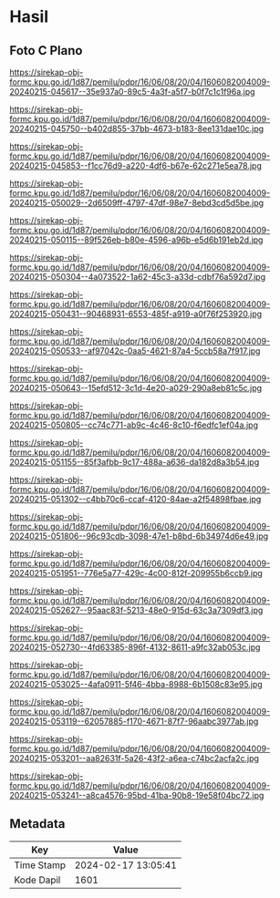# Hasil

## Foto C Plano

https://sirekap-obj-formc.kpu.go.id/1d87/pemilu/pdpr/16/06/08/20/04/1606082004009-20240215-045617--35e937a0-89c5-4a3f-a5f7-b0f7c1c1f96a.jpg

https://sirekap-obj-formc.kpu.go.id/1d87/pemilu/pdpr/16/06/08/20/04/1606082004009-20240215-045750--b402d855-37bb-4673-b183-8ee131dae10c.jpg

https://sirekap-obj-formc.kpu.go.id/1d87/pemilu/pdpr/16/06/08/20/04/1606082004009-20240215-045853--f1cc76d9-a220-4df6-b67e-62c271e5ea78.jpg

https://sirekap-obj-formc.kpu.go.id/1d87/pemilu/pdpr/16/06/08/20/04/1606082004009-20240215-050029--2d6509ff-4797-47df-98e7-8ebd3cd5d5be.jpg

https://sirekap-obj-formc.kpu.go.id/1d87/pemilu/pdpr/16/06/08/20/04/1606082004009-20240215-050115--89f526eb-b80e-4596-a96b-e5d6b191eb2d.jpg

https://sirekap-obj-formc.kpu.go.id/1d87/pemilu/pdpr/16/06/08/20/04/1606082004009-20240215-050304--4a073522-1a62-45c3-a33d-cdbf76a592d7.jpg

https://sirekap-obj-formc.kpu.go.id/1d87/pemilu/pdpr/16/06/08/20/04/1606082004009-20240215-050431--90468931-6553-485f-a919-a0f76f253920.jpg

https://sirekap-obj-formc.kpu.go.id/1d87/pemilu/pdpr/16/06/08/20/04/1606082004009-20240215-050533--af97042c-0aa5-4621-87a4-5ccb58a7f917.jpg

https://sirekap-obj-formc.kpu.go.id/1d87/pemilu/pdpr/16/06/08/20/04/1606082004009-20240215-050643--15efd512-3c1d-4e20-a029-290a8eb81c5c.jpg

https://sirekap-obj-formc.kpu.go.id/1d87/pemilu/pdpr/16/06/08/20/04/1606082004009-20240215-050805--cc74c771-ab9c-4c46-8c10-f6edfc1ef04a.jpg

https://sirekap-obj-formc.kpu.go.id/1d87/pemilu/pdpr/16/06/08/20/04/1606082004009-20240215-051155--85f3afbb-9c17-488a-a636-da182d8a3b54.jpg

https://sirekap-obj-formc.kpu.go.id/1d87/pemilu/pdpr/16/06/08/20/04/1606082004009-20240215-051302--c4bb70c6-ccaf-4120-84ae-a2f54898fbae.jpg

https://sirekap-obj-formc.kpu.go.id/1d87/pemilu/pdpr/16/06/08/20/04/1606082004009-20240215-051806--96c93cdb-3098-47e1-b8bd-6b34974d6e49.jpg

https://sirekap-obj-formc.kpu.go.id/1d87/pemilu/pdpr/16/06/08/20/04/1606082004009-20240215-051951--776e5a77-429c-4c00-812f-209955b6ccb9.jpg

https://sirekap-obj-formc.kpu.go.id/1d87/pemilu/pdpr/16/06/08/20/04/1606082004009-20240215-052627--95aac83f-5213-48e0-915d-63c3a7309df3.jpg

https://sirekap-obj-formc.kpu.go.id/1d87/pemilu/pdpr/16/06/08/20/04/1606082004009-20240215-052730--4fd63385-896f-4132-8611-a9fc32ab053c.jpg

https://sirekap-obj-formc.kpu.go.id/1d87/pemilu/pdpr/16/06/08/20/04/1606082004009-20240215-053025--4afa0911-5f46-4bba-8988-6b1508c83e95.jpg

https://sirekap-obj-formc.kpu.go.id/1d87/pemilu/pdpr/16/06/08/20/04/1606082004009-20240215-053119--62057885-f170-4671-87f7-96aabc3977ab.jpg

https://sirekap-obj-formc.kpu.go.id/1d87/pemilu/pdpr/16/06/08/20/04/1606082004009-20240215-053201--aa82631f-5a26-43f2-a6ea-c74bc2acfa2c.jpg

https://sirekap-obj-formc.kpu.go.id/1d87/pemilu/pdpr/16/06/08/20/04/1606082004009-20240215-053241--a8ca4576-95bd-41ba-90b8-19e58f04bc72.jpg


## Metadata

| Key        | Value               |
| ---------- | ------------------- |
| Time Stamp | 2024-02-17 13:05:41 |
| Kode Dapil | 1601                |



